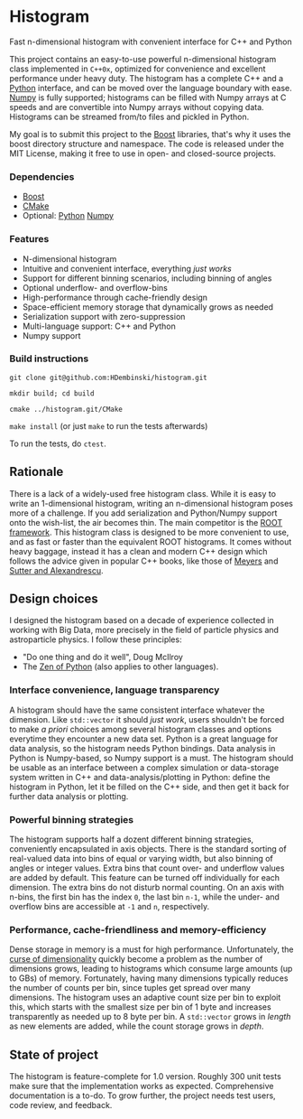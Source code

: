 # Histogram

Fast n-dimensional histogram with convenient interface for C++ and Python

This project contains an easy-to-use powerful n-dimensional histogram class implemented in `C++0x`, optimized for convenience and excellent performance under heavy duty. The histogram has a complete C++ and a [Python](http://www.python.org) interface, and can be moved over the language boundary with ease. [Numpy](http://www.numpy.org) is fully supported; histograms can be filled with Numpy arrays at C speeds and are convertible into Numpy arrays without copying data. Histograms can be streamed from/to files and pickled in Python.

My goal is to submit this project to the [Boost](http://www.boost.org) libraries, that's why it uses the boost directory structure and namespace. The code is released under the MIT License, making it free to use in open- and closed-source projects.

### Dependencies

* [Boost](http://www.boost.org)
* [CMake](https://cmake.org)
* Optional:
  [Python](http://www.python.org)
  [Numpy](http://www.numpy.org)

### Features

* N-dimensional histogram
* Intuitive and convenient interface, everything *just works*
* Support for different binning scenarios, including binning of angles
* Optional underflow- and overflow-bins
* High-performance through cache-friendly design
* Space-efficient memory storage that dynamically grows as needed
* Serialization support with zero-suppression
* Multi-language support: C++ and Python
* Numpy support

### Build instructions

`git clone git@github.com:HDembinski/histogram.git`

`mkdir build; cd build`

`cmake ../histogram.git/CMake`

`make install` (or just `make` to run the tests afterwards)

To run the tests, do `ctest`.

## Rationale

There is a lack of a widely-used free histogram class. While it is easy to write an 1-dimensional histogram, writing an n-dimensional histogram poses more of a challenge. If you add serialization and Python/Numpy support onto the wish-list, the air becomes thin. The main competitor is the [ROOT framework](https://root.cern.ch). This histogram class is designed to be more convenient to use, and as fast or faster than the equivalent ROOT histograms. It comes without heavy baggage, instead it has a clean and modern C++ design which follows the advice given in popular C++ books, like those of [Meyers](http://www.aristeia.com/books.html) and [Sutter and Alexandrescu](http://www.gotw.ca/publications/c++cs.htm).

## Design choices

I designed the histogram based on a decade of experience collected in working with Big Data, more precisely in the field of particle physics and astroparticle physics. I follow these principles:

* "Do one thing and do it well", Doug McIlroy
* The [Zen of Python](https://www.python.org/dev/peps/pep-0020) (also applies to other languages).

### Interface convenience, language transparency

A histogram should have the same consistent interface whatever the dimension. Like `std::vector` it should *just work*, users shouldn't be forced to make *a priori* choices among several histogram classes and options everytime they encounter a new data set. Python is a great language for data analysis, so the histogram needs Python bindings. Data analysis in Python is Numpy-based, so Numpy support is a must. The histogram should be usable as an interface between a complex simulation or data-storage system written in C++ and data-analysis/plotting in Python: define the histogram in Python, let it be filled on the C++ side, and then get it back for further data analysis or plotting. 

### Powerful binning strategies

The histogram supports half a dozent different binning strategies, conveniently encapsulated in axis objects. There is the standard sorting of real-valued data into bins of equal or varying width, but also binning of angles or integer values. Extra bins that count over- and underflow values are added by default. This feature can be turned off individually for each dimension. The extra bins do not disturb normal counting. On an axis with n-bins, the first bin has the index `0`, the last bin `n-1`, while the under- and overflow bins are accessible at `-1` and `n`, respectively.

### Performance, cache-friendliness and memory-efficiency

Dense storage in memory is a must for high performance. Unfortunately, the [curse of dimensionality](https://en.wikipedia.org/wiki/Curse_of_dimensionality) quickly become a problem as the number of dimensions grows, leading to histograms which consume large amounts (up to GBs) of memory. Fortunately, having many dimensions typically reduces the number of counts per bin, since tuples get spread over many dimensions. The histogram uses an adaptive count size per bin to exploit this, which starts with the smallest size per bin of 1 byte and increases transparently as needed up to 8 byte per bin. A `std::vector` grows in *length* as new elements are added, while the count storage grows in *depth*.

## State of project

The histogram is feature-complete for 1.0 version. Roughly 300 unit tests make sure that the implementation works as expected. Comprehensive documentation is a to-do. To grow further, the project needs test users, code review, and feedback.
